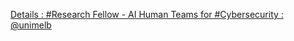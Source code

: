 [Details : #Research Fellow - AI Human Teams for #Cybersecurity : @unimelb](https://qi.tc/qi/110470)